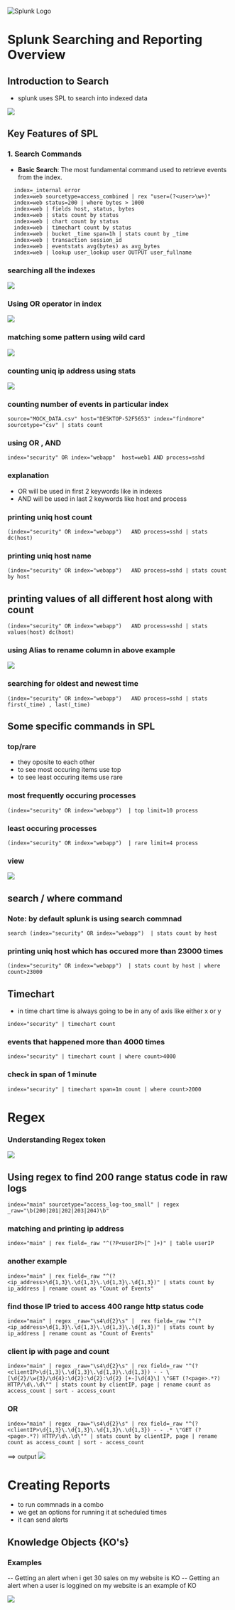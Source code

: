 ![Splunk Logo](https://upload.wikimedia.org/wikipedia/commons/f/f8/Splunk_logo.png)

# Splunk Searching and Reporting Overview

## Introduction to Search 
- splunk uses SPL to search into indexed data

<img src="spl.png">

## Key Features of SPL

### 1. Search Commands
- **Basic Search**: The most fundamental command used to retrieve events from the index.

```
  index=_internal error
  index=web sourcetype=access_combined | rex "user=(?<user>\w+)"
  index=web status=200 | where bytes > 1000
  index=web | fields host, status, bytes
  index=web | stats count by status
  index=web | chart count by status
  index=web | timechart count by status
  index=web | bucket _time span=1h | stats count by _time
  index=web | transaction session_id
  index=web | eventstats avg(bytes) as avg_bytes
  index=web | lookup user_lookup user OUTPUT user_fullname
```


### searching all the indexes 

<img src="allindex.png">

### Using OR operator in index 

<img src="orindex.png">

### matching some pattern using wild card 

<img src="wild.png">

### counting uniq ip address using stats

<img src="table1.png">

### counting number of events in particular index 

```
source="MOCK_DATA.csv" host="DESKTOP-52F5653" index="findmore" sourcetype="csv" | stats count
```

### using OR , AND 

```
index="security" OR index="webapp"  host=web1 AND process=sshd
```

### explanation 

- OR will be used in first 2 keywords like in indexes 
- AND will be used in last 2 keywords like host and process

### printing uniq host count 

```
(index="security" OR index="webapp")   AND process=sshd | stats dc(host)
```

### printing uniq host name 

```
(index="security" OR index="webapp")   AND process=sshd | stats count by host
```

## printing values of all different host along with count 

```
(index="security" OR index="webapp")   AND process=sshd | stats values(host) dc(host)
```

### using Alias to rename column in above example 

<img src="alias.png">

### searching for oldest and newest time 

```
(index="security" OR index="webapp")   AND process=sshd | stats first(_time) , last(_time)

```

## Some specific commands in SPL 

### top/rare 
- they oposite to each other 
- to see most occuring items use top 
- to see least occuring items use rare 

### most frequently occuring processes

```
(index="security" OR index="webapp")  | top limit=10 process

```
### least occuring processes

```
(index="security" OR index="webapp")  | rare limit=4 process
```


### view 

<img src="top.png">

## search / where command 

### Note: by default splunk is using search commnad 

```
search (index="security" OR index="webapp")  | stats count by host 
```

### printing uniq host which has occured more than 23000 times 

```
(index="security" OR index="webapp")  | stats count by host | where count>23000
```

## Timechart 
- in time chart time is always going to be in any of axis like either x or y

```
index="security" | timechart count
```

### events that happened more than 4000 times 

```
index="security" | timechart count | where count>4000
```

### check in span of 1 minute

```
index="security" | timechart span=1m count | where count>2000
```

# Regex 

### Understanding Regex token 

<img src="token.png">

## Using regex to find 200 range status code in raw logs 

```
index="main" sourcetype="access_log-too_small" | regex _raw="\b(200|201|202|203|204)\b"
```
### matching and printing ip address

```
index="main" | rex field=_raw "^(?P<userIP>[^ ]+)" | table userIP
```

### another example 

```
index="main" | rex field=_raw "^(?<ip_address>\d{1,3}\.\d{1,3}\.\d{1,3}\.\d{1,3})" | stats count by ip_address | rename count as "Count of Events"
```

### find those IP tried to access 400 range http status code

```
index="main" | regex _raw="\s4\d{2}\s" |  rex field=_raw "^(?<ip_address>\d{1,3}\.\d{1,3}\.\d{1,3}\.\d{1,3})" | stats count by ip_address | rename count as "Count of Events"
```
### client ip with page and count 

```
index="main" | regex _raw="\s4\d{2}\s" | rex field=_raw "^(?<clientIP>\d{1,3}\.\d{1,3}\.\d{1,3}\.\d{1,3}) - - \[\d{2}/\w{3}/\d{4}:\d{2}:\d{2}:\d{2} [+-]\d{4}\] \"GET (?<page>.*?) HTTP/\d\.\d\"" | stats count by clientIP, page | rename count as access_count | sort - access_count
```
### OR 

```
index="main" | regex _raw="\s4\d{2}\s" | rex field=_raw "^(?<clientIP>\d{1,3}\.\d{1,3}\.\d{1,3}\.\d{1,3}) - - .* \"GET (?<page>.*?) HTTP/\d\.\d\"" | stats count by clientIP, page | rename count as access_count | sort - access_count
```

==> output 
<img src="output.png">

# Creating Reports 

- to run commnads in a combo
- we get an options for running it at scheduled times 
- it can send alerts 

## Knowledge Objects {KO's}

### Examples 

-- Getting an alert when i get 30 sales on my website is KO 
-- Getting an alert when a user is loggined on my website is an example of KO

<img src="ko.png">

